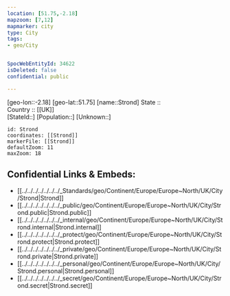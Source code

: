 ```yaml
---
location: [51.75,-2.18] 
mapzoom: [7,12] 
mapmarker: city 
type: City
tags:
- geo/City


SpocWebEntityId: 34622
isDeleted: false
confidential: public

---
```

[geo-lon::-2.18] 
[geo-lat::51.75] 
[name::Strond] 
State ::  
Country :: [[UK]]  
[StateId::] 
[Population::] 
[Unknown::] 


```leaflet
id: Strond
coordinates: [[Strond]] 
markerFile: [[Strond]] 
defaultZoom: 11 
maxZoom: 18
```


## Confidential Links & Embeds: 
- [[../../../../../../../_Standards/geo/Continent/Europe/Europe~North/UK/City/Strond|Strond]] 
- [[../../../../../../../_public/geo/Continent/Europe/Europe~North/UK/City/Strond.public|Strond.public]] 
- [[../../../../../../../_internal/geo/Continent/Europe/Europe~North/UK/City/Strond.internal|Strond.internal]] 
- [[../../../../../../../_protect/geo/Continent/Europe/Europe~North/UK/City/Strond.protect|Strond.protect]] 
- [[../../../../../../../_private/geo/Continent/Europe/Europe~North/UK/City/Strond.private|Strond.private]] 
- [[../../../../../../../_personal/geo/Continent/Europe/Europe~North/UK/City/Strond.personal|Strond.personal]] 
- [[../../../../../../../_secret/geo/Continent/Europe/Europe~North/UK/City/Strond.secret|Strond.secret]] 
